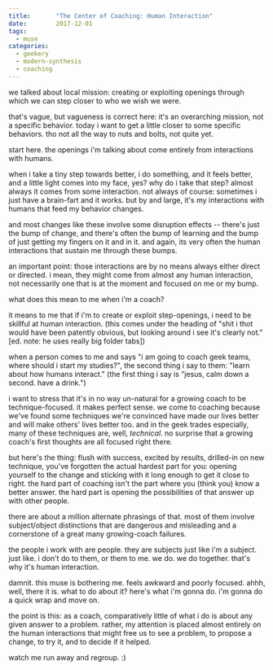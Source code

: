 ```yaml
---
title:       "The Center of Coaching: Human Interaction"
date:        2017-12-01
tags:
  - muse
categories:
  - geekery
  - modern-synthesis
  - coaching
---
```

we talked about local mission: creating or exploiting openings through which we can step closer to who we wish we were.

that's vague, but vagueness is correct here: it's an overarching mission, not a specific behavior. today i want to get a little closer to some specific behaviors. tho not all the way to nuts and bolts, not quite yet.

start here. the openings i'm talking about come entirely from interactions with humans.

when i take a tiny step towards better, i do something, and it feels better, and a little light comes into my face, yes? why do i take that step? almost always it comes from some interaction. not always of course: sometimes i just have a brain-fart and it works. but by and large, it's my interactions with humans that feed my behavior changes.

and most changes like these involve some disruption effects -- there's just the bump of change, and there's often the bump of learning and the bump of just getting my fingers on it and in it. and again, its very often the human interactions that sustain me through these bumps.

an important point: those interactions are by no means always either direct or directed. i mean, they might come from almost any human interaction, not necessarily one that is at the moment and focused on me or my bump.

what does this mean to me when i'm a coach?

it means to me that if i'm to create or exploit step-openings, i need to be skillful at human interaction. (this comes under the heading of "shit i thot would have been patently obvious, but looking around i see it's clearly not." [ed. note: he uses really big folder tabs])

when a person comes to me and says "i am going to coach geek teams, where should i start my studies?", the second thing i say to them: "learn about how humans interact." (the first thing i say is "jesus, calm down a second. have a drink.")

i want to stress that it's in no way un-natural for a growing coach to be technique-focused. it makes perfect sense. we come to coaching because we've found some techniques we're convinced have made our lives better and will make others' lives better too. and in the geek trades especially, many of these techniques are, well, *technical*. no surprise that a growing coach's first thoughts are all focused right there.

but here's the thing: flush with success, excited by results, drilled-in on new technique, you've forgotten the actual hardest part for you: opening yourself to the change and sticking with it long enough to get it close to right. the hard part of coaching isn't the part where you (think you) know a better answer. the hard part is opening the possibilities of that answer up with other people.

there are about a million alternate phrasings of that. most of them involve subject/object distinctions that are dangerous and misleading and a cornerstone of a great many growing-coach failures.

the people i work with are people. they are subjects just like i'm a subject. just like. i don't do to them, or them to me. we do. we do together. that's why it's human interaction.

damnit. this muse is bothering me. feels awkward and poorly focused. ahhh, well, there it is. what to do about it? here's what i'm gonna do. i'm gonna do a quick wrap and move on.

the point is this: as a coach, comparatively little of what i do is about any given answer to a problem. rather, my attention is placed almost entirely on the human interactions that might free us to see a problem, to propose a change, to try it, and to decide if it helped.

watch me run away and regroup. :)